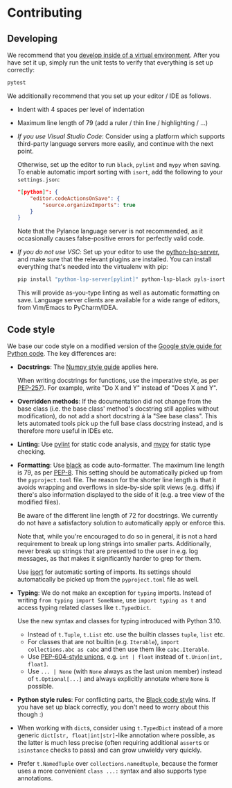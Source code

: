# Contributing

<!-- prettier-ignore -->
[open an issue]: https://github.com/huyenngn/kitchengpt/issues
[open a pull request]: https://github.com/huyenngn/kitchengpt/pulls

## Developing

We recommend that you
[develop inside of a virtual environment](README.md#installation). After you
have set it up, simply run the unit tests to verify that everything is set up
correctly:

```sh
pytest
```

We additionally recommend that you set up your editor / IDE as follows.

-   Indent with 4 spaces per level of indentation

-   Maximum line length of 79 (add a ruler / thin line / highlighting / ...)

-   _If you use Visual Studio Code_: Consider using a platform which supports
    third-party language servers more easily, and continue with the next point.

    Otherwise, set up the editor to run `black`, `pylint` and `mypy` when saving.
    To enable automatic import sorting with `isort`, add the following to your
    `settings.json`:

    ```json
    "[python]": {
        "editor.codeActionsOnSave": {
            "source.organizeImports": true
        }
    }
    ```

    Note that the Pylance language server is not recommended, as it occasionally
    causes false-positive errors for perfectly valid code.

-   _If you do not use VSC_: Set up your editor to use the [python-lsp-server],
    and make sure that the relevant plugins are installed. You can install
    everything that's needed into the virtualenv with pip:

    [python-lsp-server]: https://github.com/python-lsp/python-lsp-server

    ```sh
    pip install "python-lsp-server[pylint]" python-lsp-black pyls-isort pylsp-mypy
    ```

    This will provide as-you-type linting as well as automatic formatting on
    save. Language server clients are available for a wide range of editors, from
    Vim/Emacs to PyCharm/IDEA.

## Code style

We base our code style on a modified version of the
[Google style guide for Python code](https://google.github.io/styleguide/pyguide.html).
The key differences are:

-   **Docstrings**: The [Numpy style guide] applies here.

    [numpy style guide]: https://numpydoc.readthedocs.io/en/latest/format.html#docstring-standard

    When writing docstrings for functions, use the imperative style, as per
    [PEP-257]). For example, write "Do X and Y" instead of "Does X and Y".

    [pep-257]: https://peps.python.org/pep-0257/

-   **Overridden methods**: If the documentation did not change from the base
    class (i.e. the base class' method's docstring still applies without
    modification), do not add a short docstring á la "See base class". This lets
    automated tools pick up the full base class docstring instead, and is
    therefore more useful in IDEs etc.

-   **Linting**: Use [pylint] for static code analysis, and [mypy] for static
    type checking.

    [pylint]: https://github.com/PyCQA/pylint
    [mypy]: https://github.com/python/mypy

-   **Formatting**: Use [black] as code auto-formatter. The maximum line length
    is 79, as per [PEP-8]. This setting should be automatically picked up from
    the `pyproject.toml` file. The reason for the shorter line length is that it
    avoids wrapping and overflows in side-by-side split views (e.g. diffs) if
    there's also information displayed to the side of it (e.g. a tree view of the
    modified files).

    [black]: https://github.com/psf/black
    [pep-8]: https://www.python.org/dev/peps/pep-0008/

    Be aware of the different line length of 72 for docstrings. We currently do
    not have a satisfactory solution to automatically apply or enforce this.

    Note that, while you're encouraged to do so in general, it is not a hard
    requirement to break up long strings into smaller parts. Additionally, never
    break up strings that are presented to the user in e.g. log messages, as that
    makes it significantly harder to grep for them.

    Use [isort] for automatic sorting of imports. Its settings should
    automatically be picked up from the `pyproject.toml` file as well.

    [isort]: https://github.com/PyCQA/isort

-   **Typing**: We do not make an exception for `typing` imports. Instead of
    writing `from typing import SomeName`, use `import typing as t` and access
    typing related classes like `t.TypedDict`.

    <!-- prettier-ignore -->
    Use the new syntax and classes for typing introduced with Python 3.10.

    -   Instead of `t.Tuple`, `t.List` etc. use the builtin classes `tuple`, `list`
        etc.
    -   For classes that are not builtin (e.g. `Iterable`),
        `import collections.abc as cabc` and then use them like `cabc.Iterable`.
    -   Use [PEP-604-style unions], e.g. `int | float` instead of
        `t.Union[int, float]`.
    -   Use `... | None` (with `None` always as the last union member) instead of
        `t.Optional[...]` and always explicitly annotate where `None` is possible.

    [pep-604-style unions]: https://www.python.org/dev/peps/pep-0604/

-   **Python style rules**: For conflicting parts, the [Black code style] wins.
    If you have set up black correctly, you don't need to worry about this though
    :)

    [black code style]: https://black.readthedocs.io/en/stable/the_black_code_style/current_style.html

-   When working with `dict`s, consider using `t.TypedDict` instead of a more
    generic `dict[str, float|int|str]`-like annotation where possible, as the
    latter is much less precise (often requiring additional `assert`s or
    `isinstance` checks to pass) and can grow unwieldy very quickly.

-   Prefer `t.NamedTuple` over `collections.namedtuple`, because the former uses
    a more convenient `class ...:` syntax and also supports type annotations.
